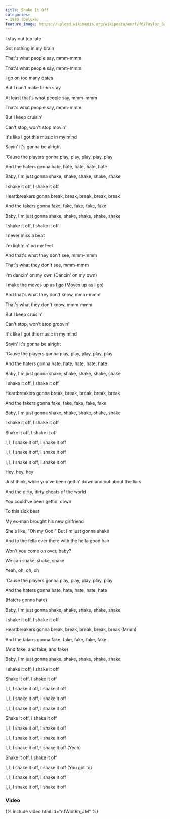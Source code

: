 ```yaml
---
title: Shake It Off
categories:
- 1989 (Deluxe)
feature_image: https://upload.wikimedia.org/wikipedia/en/f/f6/Taylor_Swift_-_1989.png
--- 
```

I stay out too late

Got nothing in my brain

That's what people say, mmm-mmm

That's what people say, mmm-mmm

I go on too many dates

But I can't make them stay

At least that's what people say, mmm-mmm

That's what people say, mmm-mmm

But I keep cruisin'

Can't stop, won't stop movin'

It's like I got this music in my mind

Sayin' it's gonna be alright

'Cause the players gonna play, play, play, play, play

And the haters gonna hate, hate, hate, hate, hate

Baby, I'm just gonna shake, shake, shake, shake, shake

I shake it off, I shake it off

Heartbreakers gonna break, break, break, break, break

And the fakers gonna fake, fake, fake, fake, fake

Baby, I'm just gonna shake, shake, shake, shake, shake

I shake it off, I shake it off

I never miss a beat

I'm lightnin' on my feet

And that's what they don't see, mmm-mmm

That's what they don't see, mmm-mmm

I'm dancin' on my own (Dancin' on my own)

I make the moves up as I go (Moves up as I go)

And that's what they don't know, mmm-mmm

That's what they don't know, mmm-mmm

But I keep cruisin'

Can't stop, won't stop groovin'

It's like I got this music in my mind

Sayin' it's gonna be alright

'Cause the players gonna play, play, play, play, play

And the haters gonna hate, hate, hate, hate, hate

Baby, I'm just gonna shake, shake, shake, shake, shake

I shake it off, I shake it off

Heartbreakers gonna break, break, break, break, break

And the fakers gonna fake, fake, fake, fake, fake

Baby, I'm just gonna shake, shake, shake, shake, shake

I shake it off, I shake it off

Shake it off, I shake it off

I, I, I shake it off, I shake it off

I, I, I shake it off, I shake it off

I, I, I shake it off, I shake it off

Hey, hey, hey

Just think, while you've been gettin' down and out about the liars

And the dirty, dirty cheats of the world

You could've been gettin' down

To this sick beat

My ex-man brought his new girlfriend

She's like, "Oh my God!" But I'm just gonna shake

And to the fella over there with the hella good hair

Won't you come on over, baby?

We can shake, shake, shake

Yeah, oh, oh, oh

'Cause the players gonna play, play, play, play, play

And the haters gonna hate, hate, hate, hate, hate

(Haters gonna hate)

Baby, I'm just gonna shake, shake, shake, shake, shake

I shake it off, I shake it off

Heartbreakers gonna break, break, break, break, break (Mmm)

And the fakers gonna fake, fake, fake, fake, fake

(And fake, and fake, and fake)

Baby, I'm just gonna shake, shake, shake, shake, shake

I shake it off, I shake it off

Shake it off, I shake it off

I, I, I shake it off, I shake it off

I, I, I shake it off, I shake it off

I, I, I shake it off, I shake it off

Shake it off, I shake it off

I, I, I shake it off, I shake it off

I, I, I shake it off, I shake it off

I, I, I shake it off, I shake it off (Yeah)

Shake it off, I shake it off

I, I, I shake it off, I shake it off (You got to)

I, I, I shake it off, I shake it off

I, I, I shake it off, I shake it off
### Video

{% include video.html id="nfWlot6h_JM" %}


